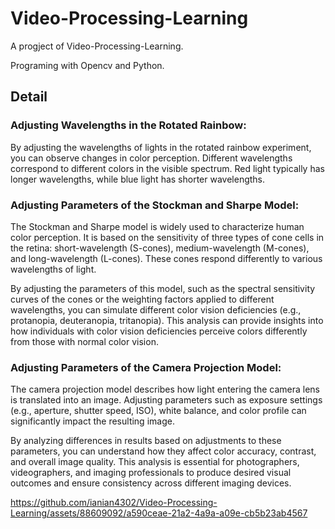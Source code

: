 # Video-Processing-Learning
A progject of Video-Processing-Learning. 

Programing with Opencv and Python. 

## Detail

### Adjusting Wavelengths in the Rotated Rainbow:

By adjusting the wavelengths of lights in the rotated rainbow experiment, you can observe changes in color perception. Different wavelengths correspond to different colors in the visible spectrum. Red light typically has longer wavelengths, while blue light has shorter wavelengths.

### Adjusting Parameters of the Stockman and Sharpe Model:

The Stockman and Sharpe model is widely used to characterize human color perception. It is based on the sensitivity of three types of cone cells in the retina: short-wavelength (S-cones), medium-wavelength (M-cones), and long-wavelength (L-cones). These cones respond differently to various wavelengths of light.

By adjusting the parameters of this model, such as the spectral sensitivity curves of the cones or the weighting factors applied to different wavelengths, you can simulate different color vision deficiencies (e.g., protanopia, deuteranopia, tritanopia). This analysis can provide insights into how individuals with color vision deficiencies perceive colors differently from those with normal color vision.

### Adjusting Parameters of the Camera Projection Model:
The camera projection model describes how light entering the camera lens is translated into an image. Adjusting parameters such as exposure settings (e.g., aperture, shutter speed, ISO), white balance, and color profile can significantly impact the resulting image.

By analyzing differences in results based on adjustments to these parameters, you can understand how they affect color accuracy, contrast, and overall image quality. This analysis is essential for photographers, videographers, and imaging professionals to produce desired visual outcomes and ensure consistency across different imaging devices.


https://github.com/ianian4302/Video-Processing-Learning/assets/88609092/a590ceae-21a2-4a9a-a09e-cb5b23ab4567

